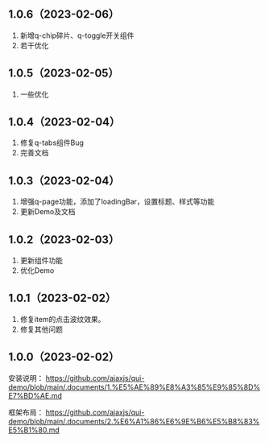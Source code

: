 ## 1.0.6（2023-02-06）
1. 新增q-chip碎片、q-toggle开关组件
2. 若干优化
## 1.0.5（2023-02-05）
1. 一些优化
## 1.0.4（2023-02-04）
1. 修复q-tabs组件Bug
2. 完善文档
## 1.0.3（2023-02-04）
1. 增强q-page功能，添加了loadingBar，设置标题、样式等功能
2. 更新Demo及文档
## 1.0.2（2023-02-03）
1. 更新组件功能
2. 优化Demo
## 1.0.1（2023-02-02）
1. 修复item的点击波纹效果。
2. 修复其他问题
## 1.0.0（2023-02-02）
安装说明：
https://github.com/ajaxjs/qui-demo/blob/main/.documents/1.%E5%AE%89%E8%A3%85%E9%85%8D%E7%BD%AE.md

框架布局：
https://github.com/ajaxjs/qui-demo/blob/main/.documents/2.%E6%A1%86%E6%9E%B6%E5%B8%83%E5%B1%80.md


